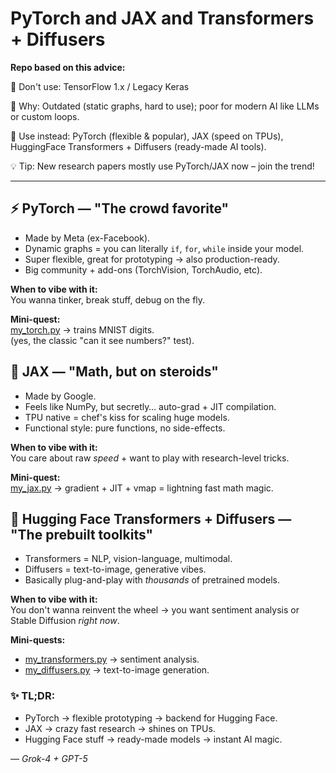 # PyTorch and JAX and Transformers + Diffusers

**Repo based on this advice:**

🧠 Don't use: TensorFlow 1.x / Legacy Keras

🚫 Why: Outdated (static graphs, hard to use); poor for modern AI like LLMs or custom loops.

🔄 Use instead: PyTorch (flexible & popular), JAX (speed on TPUs), HuggingFace Transformers + Diffusers (ready-made AI tools).

💡 Tip: New research papers mostly use PyTorch/JAX now – join the trend!

---

## ⚡️ PyTorch — "The crowd favorite"

* Made by Meta (ex-Facebook).
* Dynamic graphs = you can literally `if`, `for`, `while` inside your model.
* Super flexible, great for prototyping → also production-ready.
* Big community + add-ons (TorchVision, TorchAudio, etc).

**When to vibe with it:**  
You wanna tinker, break stuff, debug on the fly.

**Mini-quest:**  
[my\_torch.py](my_torch.py) → trains MNIST digits.  
(yes, the classic "can it see numbers?" test).

## 🚀 JAX — "Math, but on steroids"

* Made by Google.
* Feels like NumPy, but secretly… auto-grad + JIT compilation.
* TPU native = chef's kiss for scaling huge models.
* Functional style: pure functions, no side-effects.

**When to vibe with it:**  
You care about raw *speed* + want to play with research-level tricks.

**Mini-quest:**  
[my\_jax.py](my_jax.py) → gradient + JIT + vmap = lightning fast math magic.

## 🤖 Hugging Face Transformers + Diffusers — "The prebuilt toolkits"

* Transformers = NLP, vision-language, multimodal.
* Diffusers = text-to-image, generative vibes.
* Basically plug-and-play with *thousands* of pretrained models.

**When to vibe with it:**  
You don't wanna reinvent the wheel → you want sentiment analysis or Stable Diffusion *right now*.

**Mini-quests:**

* [my\_transformers.py](my_transformers.py) → sentiment analysis.
* [my\_diffusers.py](generate_image/my_diffusers.py) → text-to-image generation.

### ✨ TL;DR:

* PyTorch → flexible prototyping → backend for Hugging Face.
* JAX → crazy fast research → shines on TPUs.
* Hugging Face stuff → ready-made models → instant AI magic.

&mdash; *Grok-4 + GPT-5*

<br>
